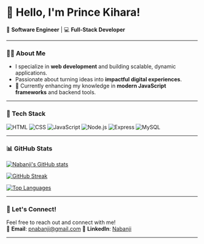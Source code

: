 # 👋 Hello, I'm Prince Kihara!  
🚀 **Software Engineer** | 💻 **Full-Stack Developer**

---

### 👨‍💻 About Me  
- I specialize in **web development** and building scalable, dynamic applications.  
- Passionate about turning ideas into **impactful digital experiences**.  
- 🌱 Currently enhancing my knowledge in **modern JavaScript frameworks** and backend tools.  

---

### 🔧 Tech Stack  
![HTML](https://img.shields.io/badge/HTML5-2396F3?style=flat&logo=html5&logoColor=white)
![CSS](https://img.shields.io/badge/CSS3-264de4?style=flat&logo=css3&logoColor=white)
![JavaScript](https://img.shields.io/badge/JavaScript-F7DF1E?style=flat&logo=javascript&logoColor=black)
![Node.js](https://img.shields.io/badge/Node.js-339933?style=flat&logo=node.js&logoColor=white)
![Express](https://img.shields.io/badge/Express.js-000000?style=flat&logo=express&logoColor=white)
![MySQL](https://img.shields.io/badge/MySQL-005C84?style=flat&logo=mysql&logoColor=white)

---

### 📊 GitHub Stats  

[![Nabanji's GitHub stats](https://github-readme-stats.vercel.app/api?username=Nabanji&show_icons=true&theme=tokyonight)](https://github.com/princekihara)

[![GitHub Streak](https://streak-stats.demolab.com?user=Nabanji&theme=tokyonight&date_format=M%20j%5B%2C%20Y%5D)](https://github.com/princekihara)

[![Top Languages](https://github-readme-stats.vercel.app/api/top-langs/?username=Nabanji&layout=compact&theme=tokyonight)](https://github.com/princekihara)

---

### 🚀 Let's Connect!  
Feel free to reach out and connect with me!  
📧 **Email**: pnabanji@gmail.com 
💼 **LinkedIn**: [Nabanji](https://www.linkedin.com/in/prince-nabanji-833538282/)  

---

